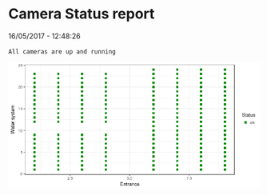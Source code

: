 Camera Status report
================
16/05/2017 - 12:48:26

    All cameras are up and running

![](camreport_files/figure-markdown_github/unnamed-chunk-2-1.png)
